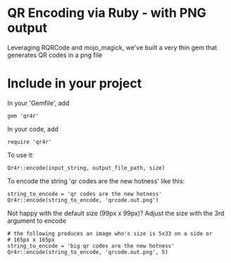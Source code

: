 # QR Encoding via Ruby - with PNG output

Leveraging RQRCode and mojo_magick, we've built a very thin gem that generates QR codes in a png file

# Include in your project

In your 'Gemfile', add

    gem 'qr4r'

In your code, add
    
    require 'qr4r'

To use it:

    Qr4r::encode(input_string, output_file_path, size)

To encode the string 'qr codes are the new hotness' like this:
  
    string_to_encode = 'qr codes are the new hotness'
    Qr4r::encode(string_to_encode, 'qrcode.out.png')  

Not happy with the default size (99px x 99px)? Adjust the size with the 3rd argument to encode

    # the following produces an image who's size is 5x33 on a side or
    # 165px x 165px
    string_to_encode = 'big qr codes are the new hotness'
    Qr4r::encode(string_to_encode, 'qrcode.out.png', 5)  



